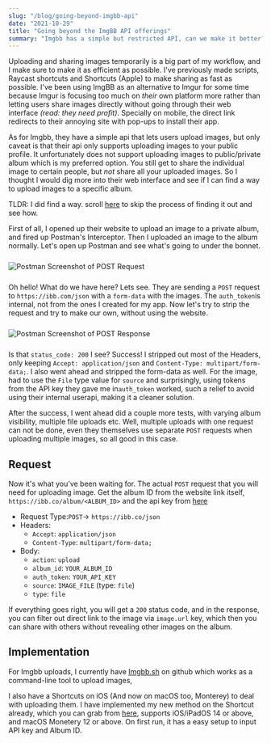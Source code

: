 ```yaml
---
slug: "/blog/going-beyond-imgbb-api"
date: "2021-10-29"
title: "Going beyond the ImgBB API offerings"
summary: "Imgbb has a simple but restricted API, can we make it better?"
---
```


Uploading and sharing images temporarily is a big part of my workflow, and I make sure to make it as efficient as possible. I've previously made scripts, Raycast shortcuts and Shortcuts (Apple) to make sharing as fast as possible. I've been using ImgBB as an alternative to Imgur for some time because Imgur is focusing too much on *their* own platform more rather than letting users share images directly without going through their web interface *(read: they need profit)*. Specially on mobile, the direct link redirects to their annoying site with pop-ups to install their app.

As for Imgbb, they have a simple api that lets users upload images, but only caveat is that their api only supports uploading images to your public profile. It unfortunately does not support uploading images to public/private album which is my preferred option. You still get to share the individual image to certain people, but *not* share all your uploaded images. So I thought I would dig more into their web interface and see if I can find a way to upload images to a specific album.

TLDR: I did find a way. scroll [here](#request) to skip the process of finding it out and see how.


First of all, I opened up their website to upload an image to a private album, and fired up Postman's Interceptor. Then I uploaded an image to the album normally. Let's open up Postman and see what's going to under the bonnet.

<img src="../../blogassets/post-3_1.png" alt="Postman Screenshot of POST Request" class="container" style="zoom:100%;margin-top:10px;margin-bottom:10px;" />

Oh hello! What do we have here? Lets see. They are sending a `POST` request to `https://ibb.com/json` with a `form-data` with the images. The `auth_token`is internal, not from the ones I created for my app. Now let's try to strip the request and try to make our own, without using the website.


<img src="../../blogassets/post-3_2.png" alt="Postman Screenshot of POST Response" class="container" style="zoom:100%;margin-top:10px;margin-bottom:10px;" />


Is that `status_code: 200` I see? Success! I stripped out most of the Headers, only keeping `Accept: application/json` and `Content-Type: multipart/form-data;`. I also went ahead and stripped the form-data as well. For the image, had to use the `File` type value for `source` and surprisingly, using tokens from the API key they gave me in`auth_token` worked, such a relief to avoid using their internal userapi, making it a cleaner solution.

After the success, I went ahead did a couple more tests, with varying album visibility, multiple file uploads etc. Well, multiple uploads with one request can not be done, even they themselves use separate `POST` requests when uploading multiple images, so all good in this case.

## Request

Now it's what you've been waiting for. The actual `POST` request that you will need for uploading image. Get the album ID from the website link itself, `https://ibb.co/album/<ALBUM_ID>` and the api key from [here](https://api.imgbb.com/)

* Request Type:`POST`-> `https://ibb.co/json`
* Headers:
  * `Accept`: `application/json`
  * `Content-Type`: `multipart/form-data;`
* Body:
  * `action`: `upload`
  * `album_id`: `YOUR_ALBUM_ID`
  * `auth_token`: `YOUR_API_KEY`
  * `source`: `IMAGE_FILE` (type: `file`)
  * `type`: `file`

If everything goes right, you will get a `200` status code, and in the response, you can filter out direct link to the image via `image.url` key, which then you can share with others without revealing other images on the album.

## Implementation

For Imgbb uploads, I currently have [Imgbb.sh](https://github.com/i3p9/Imgbb.sh) on github which works as a command-line tool to upload images,

I also have a Shortcuts on iOS (And now on macOS too, Monterey) to deal with uploading them. I have implemented my new method on the Shortcut already, which you can grab from [here](https://www.icloud.com/shortcuts/0d75372f52ab4fd198025ff4361b42dd), supports iOS/iPadOS 14 or above, and macOS Monetery 12 or above. On first run, it has a easy setup to input API key and Album ID.

